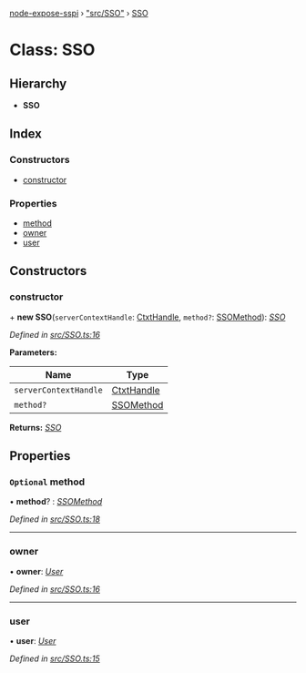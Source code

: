 [node-expose-sspi](../README.md) › ["src/SSO"](../modules/_src_sso_.md) › [SSO](_src_sso_.sso.md)

# Class: SSO

## Hierarchy

* **SSO**

## Index

### Constructors

* [constructor](_src_sso_.sso.md#constructor)

### Properties

* [method](_src_sso_.sso.md#optional-method)
* [owner](_src_sso_.sso.md#owner)
* [user](_src_sso_.sso.md#user)

## Constructors

###  constructor

\+ **new SSO**(`serverContextHandle`: [CtxtHandle](../interfaces/_lib_sspi_d_.ctxthandle.md), `method?`: [SSOMethod](../modules/_src_sso_.md#ssomethod)): *[SSO](_src_sso_.sso.md)*

*Defined in [src/SSO.ts:16](https://github.com/jlguenego/node-expose-sspi/blob/15baf5f/src/SSO.ts#L16)*

**Parameters:**

Name | Type |
------ | ------ |
`serverContextHandle` | [CtxtHandle](../interfaces/_lib_sspi_d_.ctxthandle.md) |
`method?` | [SSOMethod](../modules/_src_sso_.md#ssomethod) |

**Returns:** *[SSO](_src_sso_.sso.md)*

## Properties

### `Optional` method

• **method**? : *[SSOMethod](../modules/_src_sso_.md#ssomethod)*

*Defined in [src/SSO.ts:18](https://github.com/jlguenego/node-expose-sspi/blob/15baf5f/src/SSO.ts#L18)*

___

###  owner

• **owner**: *[User](../interfaces/_src_sso_.user.md)*

*Defined in [src/SSO.ts:16](https://github.com/jlguenego/node-expose-sspi/blob/15baf5f/src/SSO.ts#L16)*

___

###  user

• **user**: *[User](../interfaces/_src_sso_.user.md)*

*Defined in [src/SSO.ts:15](https://github.com/jlguenego/node-expose-sspi/blob/15baf5f/src/SSO.ts#L15)*
